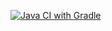 [![Java CI with Gradle](https://github.com/ValentineShkarban/Postman_Echo/actions/workflows/gradle.yml/badge.svg)](https://github.com/ValentineShkarban/Postman_Echo/actions/workflows/gradle.yml)
